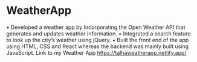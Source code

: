 # WeatherApp
• Developed a weather app by Incorporating the Open Weather API that generates and updates weather Information.
• Integrated a search feature to look up the city’s weather using jQuery.
• Built the front end of the app using HTML, CSS and React whereas the backend was mainly built using JavaScript.
Link to my Weather App
https://talhaweatherapp.netlify.app/
